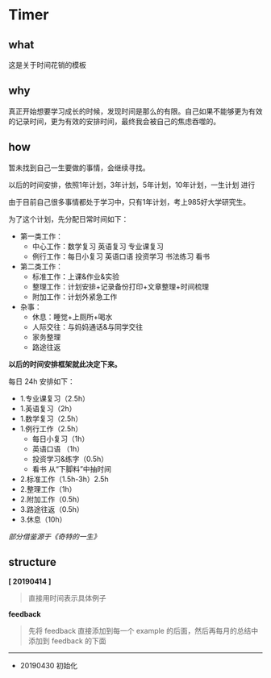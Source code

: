 # Timer

## what

这是关于时间花销的模板

## why

真正开始想要学习成长的时候，发现时间是那么的有限。自己如果不能够更为有效的记录时间，更为有效的安排时间，最终我会被自己的焦虑吞噬的。

## how

暂未找到自己一生要做的事情，会继续寻找。

以后的时间安排，依照1年计划，3年计划，5年计划，10年计划，一生计划 进行

由于目前自己很多事情都处于学习中，只有1年计划，考上985好大学研究生。

为了这个计划，先分配日常时间如下：

- 第一类工作：
  - 中心工作：数学复习 英语复习 专业课复习
  - 例行工作：每日小复习 英语口语 投资学习 书法练习 看书
- 第二类工作：
  - 标准工作：上课&作业&实验
  - 整理工作：计划安排+记录备份打印+文章整理+时间梳理
  - 附加工作：计划外紧急工作
- 杂事：
  - 休息：睡觉+上厕所+喝水
  - 人际交往：与妈妈通话&与同学交往
  - 家务整理
  - 路途往返

**以后的时间安排框架就此决定下来。**

每日 24h 安排如下：

- 1.专业课复习（2.5h）
- 1.英语复习（2h）
- 1.数学复习（2.5h）
- 1.例行工作（2.5h）
  - 每日小复习（1h）
  - 英语口语 （1h）
  - 投资学习&练字（0.5h）
  - 看书 从“下脚料”中抽时间
- 2.标准工作（1.5h-3h）2.5h
- 2.整理工作（1h）
- 2.附加工作（0.5h）
- 3.路途往返（0.5h）
- 3.休息（10h）

*部分借鉴源于《奇特的一生》*

## structure

**\[ 20190414 \]**

> 直接用时间表示具体例子

**feedback**

> 先将 feedback 直接添加到每一个 example 的后面，然后再每月的总结中添加到 feedback 的下面

---

- 20190430 初始化